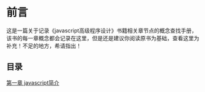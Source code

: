 # 前言
这是一篇关于记录《javascript高级程序设计》书籍相关章节点的概念查找手册，该书的每一章概念都会记录在这里，但是还是建议你阅读原书为基础，查看这里为补充！不足的地方，希请指出！


## 目录

[第一章 javascript简介]()
